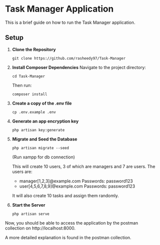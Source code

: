 # Task Manager Application

This is a brief guide on how to run the Task Manager application.

## Setup

1. **Clone the Repository**
    ```
    git clone https://github.com/rasheedy97/Task-Manager
    ```

2. **Install Composer Dependencies**
    Navigate to the project directory:
    ```
    cd Task-Manager
    ```
    Then run:
    ```
    composer install
    ```

3. **Create a copy of the .env file**
    ```
    cp .env.example .env
    ```

4. **Generate an app encryption key**
    ```
    php artisan key:generate
    ```

5. **Migrate and Seed the Database**
    ```
    php artisan migrate --seed
    ```
    (Run xampp for db connection)
    
    This will create 10 users, 3 of which are managers and 7 are users. The users are:
    - manager[1,2,3]@example.com Passwords: password123
    - user[4,5,6,7,8,9]@example.com Passwords: password123
     

    It will also create 10 tasks and assign them randomly.

6. **Start the Server**
    ```
    php artisan serve
    ```

Now, you should be able to access the application by the postman collection on http://localhost:8000.

A more detailed explanation is found in the postman collection.
